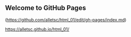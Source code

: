 ## Welcome to GitHub Pages

(https://github.com/alletsc/html_01/edit/gh-pages/index.md) 

https://alletsc.github.io/html_01/
